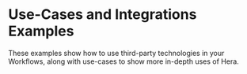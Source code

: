 # Use-Cases and Integrations Examples

These examples show how to use third-party technologies in your Workflows, along with use-cases to show more in-depth
uses of Hera.
